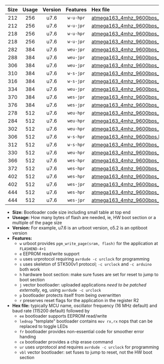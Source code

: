 |Size|Usage|Version|Features|Hex file|
|:-:|:-:|:-:|:-:|:--|
|212|256|u7.6|`w-u-hpr`|[atmega163_4mhz_9600bps_ur.hex](https://raw.githubusercontent.com/stefanrueger/urboot/main//atmega163_4mhz_9600bps_ur.hex)|
|212|256|u7.6|`w-u-jpr`|[atmega163_4mhz_9600bps_ur_vbl.hex](https://raw.githubusercontent.com/stefanrueger/urboot/main//atmega163_4mhz_9600bps_ur_vbl.hex)|
|218|256|u7.6|`w-u-hpr`|[atmega163_4mhz_9600bps_lednop_ur.hex](https://raw.githubusercontent.com/stefanrueger/urboot/main//atmega163_4mhz_9600bps_lednop_ur.hex)|
|218|256|u7.6|`w-u-jpr`|[atmega163_4mhz_9600bps_lednop_ur_vbl.hex](https://raw.githubusercontent.com/stefanrueger/urboot/main//atmega163_4mhz_9600bps_lednop_ur_vbl.hex)|
|282|384|u7.6|`weu-jpr`|[atmega163_4mhz_9600bps_ee_ur_vbl.hex](https://raw.githubusercontent.com/stefanrueger/urboot/main//atmega163_4mhz_9600bps_ee_ur_vbl.hex)|
|288|384|u7.6|`weu-jpr`|[atmega163_4mhz_9600bps_ee_lednop_ur_vbl.hex](https://raw.githubusercontent.com/stefanrueger/urboot/main//atmega163_4mhz_9600bps_ee_lednop_ur_vbl.hex)|
|306|384|u7.6|`weu-jpr`|[atmega163_4mhz_9600bps_ee_lednop_fr_ur_vbl.hex](https://raw.githubusercontent.com/stefanrueger/urboot/main//atmega163_4mhz_9600bps_ee_lednop_fr_ur_vbl.hex)|
|310|384|u7.6|`w-s-jpr`|[atmega163_4mhz_9600bps_vbl.hex](https://raw.githubusercontent.com/stefanrueger/urboot/main//atmega163_4mhz_9600bps_vbl.hex)|
|316|384|u7.6|`w-s-jpr`|[atmega163_4mhz_9600bps_lednop_vbl.hex](https://raw.githubusercontent.com/stefanrueger/urboot/main//atmega163_4mhz_9600bps_lednop_vbl.hex)|
|334|384|u7.6|`weu-jpr`|[atmega163_4mhz_9600bps_ee_lednop_fr_ce_ur_vbl.hex](https://raw.githubusercontent.com/stefanrueger/urboot/main//atmega163_4mhz_9600bps_ee_lednop_fr_ce_ur_vbl.hex)|
|370|384|u7.6|`wes-jpr`|[atmega163_4mhz_9600bps_ee_vbl.hex](https://raw.githubusercontent.com/stefanrueger/urboot/main//atmega163_4mhz_9600bps_ee_vbl.hex)|
|376|384|u7.6|`wes-jpr`|[atmega163_4mhz_9600bps_ee_lednop_vbl.hex](https://raw.githubusercontent.com/stefanrueger/urboot/main//atmega163_4mhz_9600bps_ee_lednop_vbl.hex)|
|278|512|u7.6|`weu-hpr`|[atmega163_4mhz_9600bps_ee_ur.hex](https://raw.githubusercontent.com/stefanrueger/urboot/main//atmega163_4mhz_9600bps_ee_ur.hex)|
|284|512|u7.6|`weu-hpr`|[atmega163_4mhz_9600bps_ee_lednop_ur.hex](https://raw.githubusercontent.com/stefanrueger/urboot/main//atmega163_4mhz_9600bps_ee_lednop_ur.hex)|
|302|512|u7.6|`weu-hpr`|[atmega163_4mhz_9600bps_ee_lednop_fr_ur.hex](https://raw.githubusercontent.com/stefanrueger/urboot/main//atmega163_4mhz_9600bps_ee_lednop_fr_ur.hex)|
|306|512|u7.6|`w-s-hpr`|[atmega163_4mhz_9600bps.hex](https://raw.githubusercontent.com/stefanrueger/urboot/main//atmega163_4mhz_9600bps.hex)|
|312|512|u7.6|`w-s-hpr`|[atmega163_4mhz_9600bps_lednop.hex](https://raw.githubusercontent.com/stefanrueger/urboot/main//atmega163_4mhz_9600bps_lednop.hex)|
|330|512|u7.6|`weu-hpr`|[atmega163_4mhz_9600bps_ee_lednop_fr_ce_ur.hex](https://raw.githubusercontent.com/stefanrueger/urboot/main//atmega163_4mhz_9600bps_ee_lednop_fr_ce_ur.hex)|
|366|512|u7.6|`wes-hpr`|[atmega163_4mhz_9600bps_ee.hex](https://raw.githubusercontent.com/stefanrueger/urboot/main//atmega163_4mhz_9600bps_ee.hex)|
|372|512|u7.6|`wes-hpr`|[atmega163_4mhz_9600bps_ee_lednop.hex](https://raw.githubusercontent.com/stefanrueger/urboot/main//atmega163_4mhz_9600bps_ee_lednop.hex)|
|402|512|u7.6|`wes-hpr`|[atmega163_4mhz_9600bps_ee_lednop_fr.hex](https://raw.githubusercontent.com/stefanrueger/urboot/main//atmega163_4mhz_9600bps_ee_lednop_fr.hex)|
|402|512|u7.6|`wes-jpr`|[atmega163_4mhz_9600bps_ee_lednop_fr_vbl.hex](https://raw.githubusercontent.com/stefanrueger/urboot/main//atmega163_4mhz_9600bps_ee_lednop_fr_vbl.hex)|
|444|512|u7.6|`wes-hpr`|[atmega163_4mhz_9600bps_ee_lednop_fr_ce.hex](https://raw.githubusercontent.com/stefanrueger/urboot/main//atmega163_4mhz_9600bps_ee_lednop_fr_ce.hex)|
|444|512|u7.6|`wes-jpr`|[atmega163_4mhz_9600bps_ee_lednop_fr_ce_vbl.hex](https://raw.githubusercontent.com/stefanrueger/urboot/main//atmega163_4mhz_9600bps_ee_lednop_fr_ce_vbl.hex)|

- **Size:** Bootloader code size including small table at top end
- **Useage:** How many bytes of flash are needed, ie, HW boot section or a multiple of the page size
- **Version:** For example, u7.6 is an urboot version, o5.2 is an optiboot version
- **Features:**
  + `w` urboot provides `pgm_write_page(sram, flash)` for the application at `FLASHEND-4+1`
  + `e` EEPROM read/write support
  + `u` uses urprotocol requiring `avrdude -c urclock` for programming
  + `s` uses skeleton of STK500v1 protocol; `-c urclock` and `-c arduino` both work
  + `h` hardware boot section: make sure fuses are set for reset to jump to boot section
  + `j` vector bootloader: uploaded applications *need to be patched externally*, eg, using `avrdude -c urclock`
  + `p` bootloader protects itself from being overwritten
  + `r` preserves reset flags for the application in the register R2
- **Hex file:** typically MCU name, oscillator frequency (16 MHz default) and baud rate (115200 default) followed by
  + `ee` bootloader supports EEPROM read/write
  + `lednop` "template" bootloader contains `mov rx,rx` nops that can be replaced to toggle LEDs
  + `fr` bootloader provides non-essential code for smoother error handing
  + `ce` bootloader provides a chip erase command
  + `ur` uses urprotocol and requires `avrdude -c urclock` for programming
  + `vbl` vector bootloader: set fuses to jump to reset, not the HW boot section
